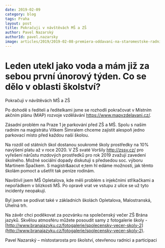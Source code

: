 ```yaml
---
date: 2019-02-09
category: blog
tags: Praha
layout: post
title: Pokračuji v návštěvách MŠ a ZŠ
author: Pavel Nazarský
authorId: pavel.nazarsky
image: articles/2019/2019-02-08-premiera-oddavani-na-staromestske-radnici.jpg
---
```


# Leden utekl jako voda a mám již za sebou první únorový týden. Co se dělo v oblasti školství?

Pokračuji v návštěvách MŠ a ZŠ

Po dohodě s řediteli a ředitelkami jsme se rozhodli pokračovat v Místním akčním plánu (MAP) rozvoje vzdělávání https://www.mapvzdelavani.cz/.

Zásadní problém na Praze 1 je parkování před ZŠ a MŠ. Spolu s naším radním na magistrátu Vítkem Šimralem chceme zajistit alespoň jedno parkovací místo před každou naší školou.

Na rozdíl od státních škol dostanou soukromé školy prostředky na 10% navýšení platu až v roce 2020. V ZŠ svaté Voršily http://zssv.cz/ pro vyřešení nárůstu mzdových prostředků pro rok 2019 zvažují zavedení školného. Možné sociální dopady diskutuji s předsedou soc. výboru Martinem Špačkem. S magistr&aacut e;tem hl edáme možnosti, jak těmto školám pomoct a ušetřit tak peníze rodinám.

Navštívil jsem MŠ Opletalova, kde měli problém s injekčními stříkačkami a nepořádkem v blízkosti MŠ. Po opravě vrat ve vstupu z ulice se už tyto incidenty neopakují.

Byl jsem se podívat také v základních školách Opletalova, Malostranská, Uhelná trh.

Na závěr chci poděkovat za pozvánku na společenský večer ZŠ Brána jazyků. Skvělou atmosféru můžete posoudit samy z fotogalerie školy - [http://www.branajazyku.cz/fotogalerie/spolecensky-vecer-skoly-2](http://www.branajazyku.cz/fotogalerie/spolecensky-vecer-skoly-2).

Pavel Nazarský – místostarosta pro školství, otevřenou radnici a participaci

